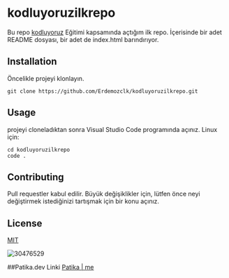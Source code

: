 # kodluyoruzilkrepo
Bu repo [kodluyoruz](https://kodluyoruz.org/tr/kodluyoruz/) Eğitimi kapsamında açtığım ilk repo. İçerisinde bir adet README dosyası, bir adet de index.html barındırıyor.

## Installation
Öncelikle projeyi klonlayın.
```
git clone https://github.com/Erdemozclk/kodluyoruzilkrepo.git
```

## Usage
projeyi cloneladıktan sonra Visual Studio Code programında açınız.
Linux için:
```
cd kodluyoruzilkrepo
code .
```

## Contributing
Pull requestler kabul edilir. Büyük değişiklikler için, lütfen önce neyi değiştirmek istediğinizi tartışmak için bir konu açınız.
## License
[MIT](https://choosealicense.com/licenses/mit/)

![30476529](https://user-images.githubusercontent.com/45388123/208701837-34c3d195-a0d8-4a38-8502-5d87fb0697ba.png)

##Patika.dev Linki
[Patika | me](https://app.patika.dev/erdox)
